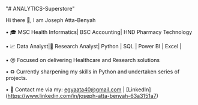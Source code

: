 "# ANALYTICS-Superstore" 

Hi there 👋, I am Joseph Atta-Benyah

•	🎓 MSC Health Informatics| BSC Accounting| HND Pharmacy Technology

•	📈 Data Analyst|🔬 Research Analyst| Python | SQL | Power BI | Excel |

•	😣 Focused on delivering Healthcare and Research solutions

•	♻️ Currently sharpening my skills in Python and undertaken series of projects.

•	📧 Contact me via my: egyaata40@gmail.com | [LinkedIn] (https://www.linkedin.com/in/joseph-atta-benyah-63a3151a7)
